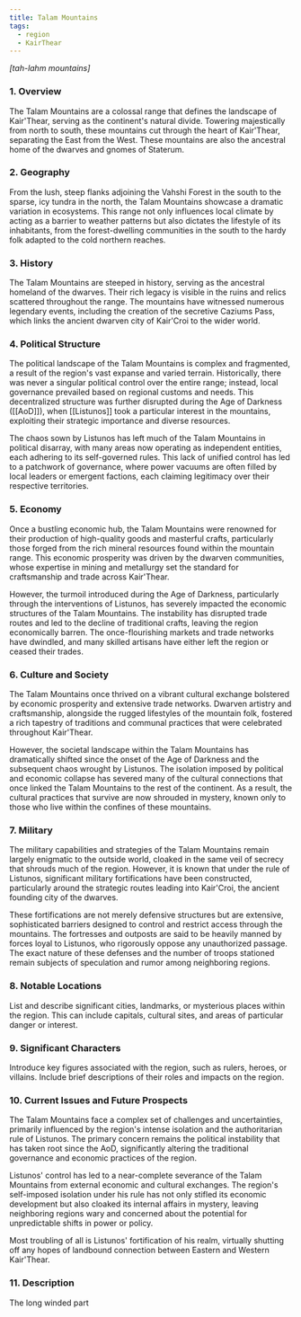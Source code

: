 ```yaml
---
title: Talam Mountains
tags:
  - region
  - KairThear
---
```

*[tah-lahm mountains]*
### 1. **Overview**

The Talam Mountains are a colossal range that defines the landscape of Kair'Thear, serving as the continent's natural divide. Towering majestically from north to south, these mountains cut through the heart of Kair'Thear, separating the East from the West. These mountains are also the ancestral home of the dwarves and gnomes of Staterum. 

### 2. **Geography**

From the lush, steep flanks adjoining the Vahshi Forest in the south to the sparse, icy tundra in the north, the Talam Mountains showcase a dramatic variation in ecosystems. This range not only influences local climate by acting as a barrier to weather patterns but also dictates the lifestyle of its inhabitants, from the forest-dwelling communities in the south to the hardy folk adapted to the cold northern reaches.

### 3. **History**

The Talam Mountains are steeped in history, serving as the ancestral homeland of the dwarves. Their rich legacy is visible in the ruins and relics scattered throughout the range. The mountains have witnessed numerous legendary events, including the creation of the secretive Caziums Pass, which links the ancient dwarven city of Kair'Croi to the wider world. 

### 4. **Political Structure**

The political landscape of the Talam Mountains is complex and fragmented, a result of the region's vast expanse and varied terrain. Historically, there was never a singular political control over the entire range; instead, local governance prevailed based on regional customs and needs. This decentralized structure was further disrupted during the Age of Darkness ([[AoD]]), when [[Listunos]] took a particular interest in the mountains, exploiting their strategic importance and diverse resources.

The chaos sown by Listunos has left much of the Talam Mountains in political disarray, with many areas now operating as independent entities, each adhering to its self-governed rules. This lack of unified control has led to a patchwork of governance, where power vacuums are often filled by local leaders or emergent factions, each claiming legitimacy over their respective territories.

### 5. **Economy**

Once a bustling economic hub, the Talam Mountains were renowned for their production of high-quality goods and masterful crafts, particularly those forged from the rich mineral resources found within the mountain range. This economic prosperity was driven by the dwarven communities, whose expertise in mining and metallurgy set the standard for craftsmanship and trade across Kair'Thear. 

However, the turmoil introduced during the Age of Darkness, particularly through the interventions of Listunos, has severely impacted the economic structures of the Talam Mountains. The instability has disrupted trade routes and led to the decline of traditional crafts, leaving the region economically barren. The once-flourishing markets and trade networks have dwindled, and many skilled artisans have either left the region or ceased their trades.

### 6. **Culture and Society**

The Talam Mountains once thrived on a vibrant cultural exchange bolstered by economic prosperity and extensive trade networks. Dwarven artistry and craftsmanship, alongside the rugged lifestyles of the mountain folk, fostered a rich tapestry of traditions and communal practices that were celebrated throughout Kair'Thear.

However, the societal landscape within the Talam Mountains has dramatically shifted since the onset of the Age of Darkness and the subsequent chaos wrought by Listunos. The isolation imposed by political and economic collapse has severed many of the cultural connections that once linked the Talam Mountains to the rest of the continent. As a result, the cultural practices that survive are now shrouded in mystery, known only to those who live within the confines of these mountains.

### 7. **Military**

The military capabilities and strategies of the Talam Mountains remain largely enigmatic to the outside world, cloaked in the same veil of secrecy that shrouds much of the region. However, it is known that under the rule of Listunos, significant military fortifications have been constructed, particularly around the strategic routes leading into Kair'Croi, the ancient founding city of the dwarves.

These fortifications are not merely defensive structures but are extensive, sophisticated barriers designed to control and restrict access through the mountains. The fortresses and outposts are said to be heavily manned by forces loyal to Listunos, who rigorously oppose any unauthorized passage. The exact nature of these defenses and the number of troops stationed remain subjects of speculation and rumor among neighboring regions.

### 8. **Notable Locations**

List and describe significant cities, landmarks, or mysterious places within the region. This can include capitals, cultural sites, and areas of particular danger or interest.

### 9. **Significant Characters**

Introduce key figures associated with the region, such as rulers, heroes, or villains. Include brief descriptions of their roles and impacts on the region.

### 10. **Current Issues and Future Prospects**

The Talam Mountains face a complex set of challenges and uncertainties, primarily influenced by the region's intense isolation and the authoritarian rule of Listunos. The primary concern remains the political instability that has taken root since the AoD, significantly altering the traditional governance and economic practices of the region.

Listunos' control has led to a near-complete severance of the Talam Mountains from external economic and cultural exchanges. The region's self-imposed isolation under his rule has not only stifled its economic development but also cloaked its internal affairs in mystery, leaving neighboring regions wary and concerned about the potential for unpredictable shifts in power or policy.

Most troubling of all is Listunos' fortification of his realm, virtually shutting off any hopes of landbound connection between Eastern and Western Kair'Thear. 

### 11. **Description**

The long winded part
